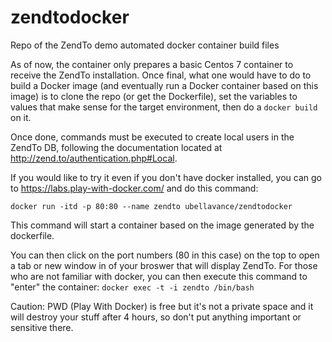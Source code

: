 # zendtodocker
Repo of the ZendTo demo automated docker container build files

As of now, the container only prepares a basic Centos 7 container to receive the ZendTo installation.  Once final, what one would have to do to build a Docker image (and eventually run a Docker container based on this image) is to clone the repo (or get the Dockerfile), set the variables to values that make sense for the target environment, then do a `docker build` on it.

Once done, commands must be executed to create local users in the ZendTo DB, following the documentation located at http://zend.to/authentication.php#Local.

If you would like to try it even if you don't have docker installed, you can go to https://labs.play-with-docker.com/ and do this command:

``docker run -itd -p 80:80 --name zendto ubellavance/zendtodocker``

This command will start a container based on the image generated by the dockerfile.

You can then click on the port numbers (80 in this case) on the top to open a tab or new window in of your broswer that will display ZendTo.  For those who are not familiar with docker, you can then execute this command to "enter" the container: ``docker exec -t -i zendto /bin/bash``

Caution: PWD (Play With Docker) is free but it's not a private space and it will destroy your stuff after 4 hours, so don't put anything important or sensitive there.
